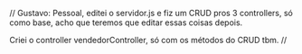 
// Gustavo:
Pessoal, editei o servidor.js e fiz um CRUD pros 3 controllers, só como base, acho que teremos que editar essas coisas depois.

Criei o controller vendedorController, só com os métodos do CRUD tbm.
//
